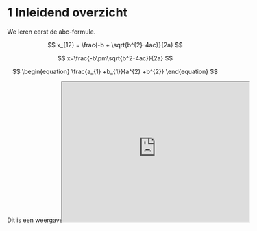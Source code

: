 # 1   Inleidend overzicht

We leren eerst de abc-formule.

$$ x_{12} = \frac{-b + \sqrt{b^{2}-4ac}}{2a} $$

$$ x=\frac{-b\pm\sqrt{b^2-4ac}}{2a} $$ 

$$ 
\begin{equation}
\frac{a_{1} +b_{1}}{a^{2} +b^{2}}
\end{equation} $$

<!-- https://tud-seed.github.io/betasteunpunt/main/Software/Github.html -->

<div style="display: flex; justify-content: center;">
    <div style="position: relative; width: 50%; height: 0; padding-bottom: 60%;">
        <iframe width="437" 
        height="327" 
        src="https://www.youtube.com/embed/TJmgKdc7H34" 
        title="I never understood why everything moves at the speed of light... until now!" 
        frameborder="1" 
        allow="accelerometer; autoplay; clipboard-write; encrypted-media; gyroscope; picture-in-picture; web-share" referrerpolicy="strict-origin-when-cross-origin" 
        allowfullscreen
        ></iframe>
    </div>
</div>


Dit is een weergave

    

